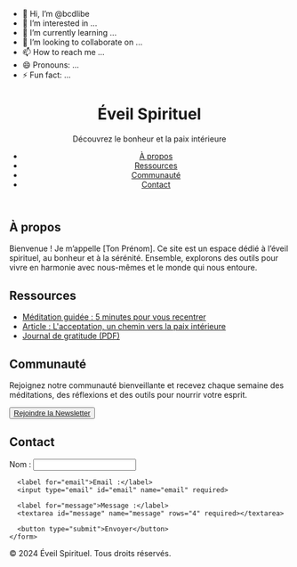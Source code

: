 - 👋 Hi, I’m @bcdlibe
- 👀 I’m interested in ...
- 🌱 I’m currently learning ...
- 💞️ I’m looking to collaborate on ...
- 📫 How to reach me ...
- 😄 Pronouns: ...
- ⚡ Fun fact: ...
<!DOCTYPE html>
<html lang="fr">
<head>
  <meta charset="UTF-8">
  <meta name="viewport" content="width=device-width, initial-scale=1.0">
  <title>Éveil Spirituel</title>
  <link rel="stylesheet" href="styles.css">
</head>
<body>
  <header>
    <h1>Éveil Spirituel</h1>
    <p>Découvrez le bonheur et la paix intérieure</p>
    <nav>
      <ul>
        <li><a href="#about">À propos</a></li>
        <li><a href="#resources">Ressources</a></li>
        <li><a href="#community">Communauté</a></li>
        <li><a href="#contact">Contact</a></li>
      </ul>
    </nav>
  </header>

  <section id="about">
    <h2>À propos</h2>
    <p>Bienvenue ! Je m’appelle [Ton Prénom]. Ce site est un espace dédié à l’éveil spirituel, au bonheur et à la sérénité. Ensemble, explorons des outils pour vivre en harmonie avec nous-mêmes et le monde qui nous entoure.</p>
  </section>

  <section id="resources">
    <h2>Ressources</h2>
    <ul>
      <li><a href="#">Méditation guidée : 5 minutes pour vous recentrer</a></li>
      <li><a href="#">Article : L'acceptation, un chemin vers la paix intérieure</a></li>
      <li><a href="#">Journal de gratitude (PDF)</a></li>
    </ul>
  </section>

  <section id="community">
    <h2>Communauté</h2>
    <p>Rejoignez notre communauté bienveillante et recevez chaque semaine des méditations, des réflexions et des outils pour nourrir votre esprit.</p>
    <button><a href="#">Rejoindre la Newsletter</a></button>
  </section>

  <section id="contact">
    <h2>Contact</h2>
    <form>
      <label for="name">Nom :</label>
      <input type="text" id="name" name="name" required>
      
      <label for="email">Email :</label>
      <input type="email" id="email" name="email" required>
      
      <label for="message">Message :</label>
      <textarea id="message" name="message" rows="4" required></textarea>
      
      <button type="submit">Envoyer</button>
    </form>
  </section>

  <footer>
    <p>&copy; 2024 Éveil Spirituel. Tous droits réservés.</p>
  </footer>
</body>
</html>

<!---
bcdlibe/bcdlibe is a ✨ special ✨ repository because its `README.md` (this file) appears on your GitHub profile.
You can click the Preview link to take a look at your changes.
--->
